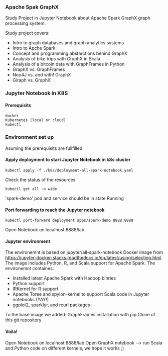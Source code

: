 ### Apache Spak GraphX
Study Project in Jupyter Notebook about Apache Spark GraphX graph processing system.

Study project covers:
- Intro to graph databases and graph analytics systems
- Intro to Apche Spark
- Concept and programming abstarctions behind GraphX
- Analysis of bike trips with GraphX in Scala 
- Analysis of a bitcoin data with GraphFrames in Python
- GraphX vs. GraphFrames
- Neo4J vs. and with! GraphX
- Giraph vs. GraphX 


### Jupyter Notebook in K8S
#### Prerequisits
```
docker 
Kubernetes (local or cloud)
kubectl
```

### Environment set up
Asuming the prerequisits are fullfilled 
#### Apply deployment to start Jupyter Notebook in k8s cluster
```
kubectl apply -f ./k8s/deployment-all-spark-notebook.yaml
```
Check the status of the resources 
```
kubectl get all -o wide
```
'spark-demo' pod and service should be in state Running

#### Port forwarding to reach the Jupyter notebook

```
kubectl port-forward deployment.apps/spark-demo 8888:8888
```

Open Notebook on localhost:8888/lab

#### Jupyter environment
The environemnt is based on jupyter/all-spark-notebook Docker image from https://jupyter-docker-stacks.readthedocs.io/en/latest/using/selecting.html
The image includes Python, R, and Scala support for Apache Spark.
The environemnt containes: 
- Installed latest Apache Spark with Hadoop binries
- Python support
- IRKernel for R support
- Apache Toree and spylon-kernel to support Scala code in Jupyter notebooks (YAY!)
- ggplot2, sparklyr, and rcurl packages 

To the base image we added:
 GraphFrames installation with pip
 Clone of this git repository  


#### Voila! 
Open Notebook on localhost:8888/lab
Open GraphX notebook --> run Scala and Python code on different kernels, we hope it works ;)

